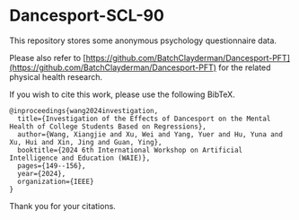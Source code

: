 # Dancesport-SCL-90

This repository stores some anonymous psychology questionnaire data. 

Please also refer to [https://github.com/BatchClayderman/Dancesport-PFT](https://github.com/BatchClayderman/Dancesport-PFT) for the related physical health research. 

If you wish to cite this work, please use the following BibTeX.

```
@inproceedings{wang2024investigation,
  title={Investigation of the Effects of Dancesport on the Mental Health of College Students Based on Regressions},
  author={Wang, Xiangjie and Xu, Wei and Yang, Yuer and Hu, Yuna and Xu, Hui and Xin, Jing and Guan, Ying},
  booktitle={2024 6th International Workshop on Artificial Intelligence and Education (WAIE)},
  pages={149--156},
  year={2024},
  organization={IEEE}
}
```

Thank you for your citations.
